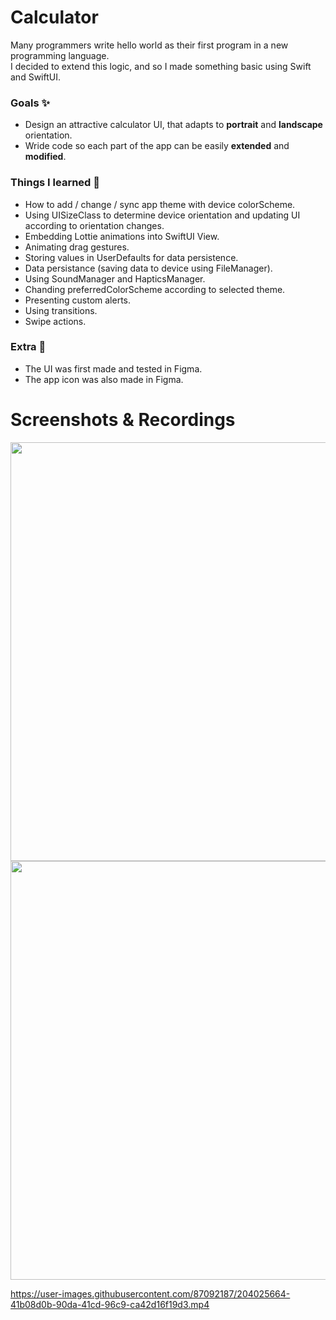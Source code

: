 # Calculator
Many programmers write hello world as their first program in a new programming language. <br />  I decided to extend this logic, and so I made something basic using Swift and SwiftUI.

### Goals ✨
- Design an attractive calculator UI, that adapts to **portrait** and **landscape** orientation.
- Wride code so each part of the app can be easily **extended** and **modified**. 

### Things I learned 🔭
- How to add / change / sync app theme with device colorScheme.
- Using UISizeClass to determine device orientation and updating UI according to orientation changes.
- Embedding Lottie animations into SwiftUI View.
- Animating drag gestures.
- Storing values in UserDefaults for data persistence.
- Data persistance (saving data to device using FileManager).
- Using SoundManager and HapticsManager.
- Chanding preferredColorScheme according to selected theme.
- Presenting custom alerts.
- Using transitions.
- Swipe actions.

### Extra 🤩
- The UI was first made and tested in Figma.
- The app icon was also made in Figma.

# Screenshots & Recordings
<p float="center">
<img src="https://user-images.githubusercontent.com/87092187/204024023-c4a147e4-d94a-438b-afd7-1a1c81c383b8.jpg" height= "670"/>
<img src="https://user-images.githubusercontent.com/87092187/204025464-fe840457-8e23-4936-b251-524a7002092f.jpg" height= "670"/>
</p>



https://user-images.githubusercontent.com/87092187/204025664-41b08d0b-90da-41cd-96c9-ca42d16f19d3.mp4

